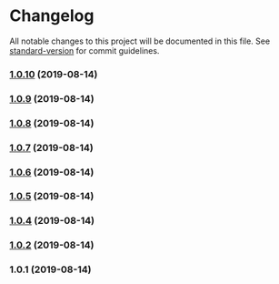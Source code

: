 # Changelog

All notable changes to this project will be documented in this file. See [standard-version](https://github.com/conventional-changelog/standard-version) for commit guidelines.

### [1.0.10](https://github.com/wulfmann/mvcr/compare/v1.0.9...v1.0.10) (2019-08-14)

### [1.0.9](https://github.com/wulfmann/mvcr/compare/v1.0.8...v1.0.9) (2019-08-14)

### [1.0.8](https://github.com/wulfmann/mvcr/compare/v1.0.7...v1.0.8) (2019-08-14)

### [1.0.7](https://github.com/wulfmann/mvcr/compare/v1.0.6...v1.0.7) (2019-08-14)

### [1.0.6](https://github.com/wulfmann/mvcr/compare/v1.0.5...v1.0.6) (2019-08-14)

### [1.0.5](https://github.com/wulfmann/mvcr/compare/v1.0.4...v1.0.5) (2019-08-14)

### [1.0.4](https://github.com/wulfmann/mvcr/compare/v1.0.2...v1.0.4) (2019-08-14)

### [1.0.2](https://github.com/wulfmann/mvcr/compare/v1.0.1...v1.0.2) (2019-08-14)

### 1.0.1 (2019-08-14)
